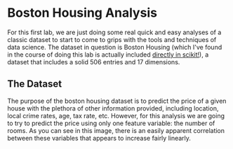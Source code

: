 # Boston Housing Analysis 

For this first lab, we are just doing some real quick and easy analyses of a classic dataset to start to come to grips with the tools and techniques of data science. The dataset in question is Boston Housing (which I've found in the course of doing this lab is actually included [directly in scikit!](https://scikit-learn.org/stable/modules/generated/sklearn.datasets.load_boston.html)), a dataset that includes a solid 506 entries and 17 dimensions.

## The Dataset
The purpose of the boston housing dataset is to predict the price of a given house with the plethora of other information provided, including location, local crime rates, age, tax rate, etc. However, for this analysis we are going to try to predict the price using only one feature variable: the number of rooms. As you can see in this image, there is an easily apparent correlation between these variables that appears to increase fairly linearly.

